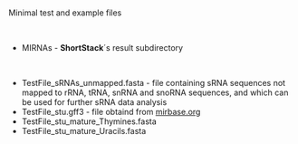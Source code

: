 # 

Minimal test and example files

<br/>

- MIRNAs - **ShortStack**´s result subdirectory

<br/>

- TestFile_sRNAs_unmapped.fasta - file containing sRNA sequences not mapped to rRNA, tRNA, snRNA and snoRNA sequences, and which can be used for further sRNA data analysis
- TestFile_stu.gff3 - file obtaind from [mirbase.org](ftp://mirbase.org/pub/mirbase/CURRENT/genomes/stu.gff3 )
- TestFile_stu_mature_Thymines.fasta
- TestFile_stu_mature_Uracils.fasta
